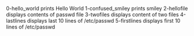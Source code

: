 0-hello_world prints Hello World
1-confused_smiley prints smiley
2-hellofile displays contents of passwd file
3-twofiles displays content of two files
4-lastlines displays last 10 lines of /etc/passwd
5-firstlines displays first 10 lines of /etc/passwd
